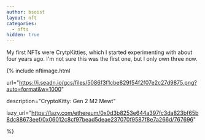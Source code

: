 ```yaml
---
author: bsoist
layout: nft
categories:
  - nfts
hidden: true
---
```

My first NFTs were CrytpKitties, which I started experimenting with about four years ago. I'm not sure this was the first one, but I only own three now. 

{% include nftimage.html 

url="https://i.seadn.io/gcs/files/5086f3f1cbe829f54f2f07e2c27d9875.png?auto=format&w=1000"

description="CryptoKitty: Gen 2 M2 Mewt"

lazy_url="https://lazy.com/ethereum/0x0d3b8253e644a397fc3da823bf65b8dc88673eef/0x06012c8cf97bead5deae237070f9587f8e7a266d/767696"

%}


